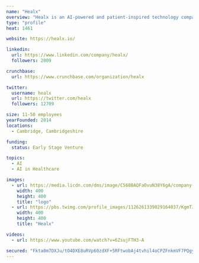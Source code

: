 ```yaml
---
name: "Healx"
overview: "Healx is an AI-powered and patient-inspired technology company, accelerating the discovery and development of rare disease treatments."
type: "profile"
heat: 1461

website: https://healx.io/

linkedin:
  url: https://www.linkedin.com/company/healx/
  followers: 2009

crunchbase:
  url: https://www.crunchbase.com/organization/healx

twitter:
  username: healx
  url: https://twitter.com/healx
  followers: 12709

size: 11-50 employees
yearFounded: 2014
locations:
  - Cambridge, Cambridgeshire

funding:
  status: Early Stage Venture

topics:
  - AI
  - AI in Healthcare

images:
  - url: https://media.licdn.com/dms/image/C560BAQFaOvuN38Y6gA/company-logo_400_400/0?e=1582761600&v=beta&t=TB3M9AN_lDAriT9057kJK1ugocL0ftDKCFsFImUNylU
    width: 400
    height: 400
    title: "logo"
  - url: https://pbs.twimg.com/profile_images/1126261339029164037/KgmTJrZI_400x400.png
    width: 400
    height: 400
    title: "Healx"

videos:
  - url: https://www.youtube.com/watch?v=6ZsujFTH3-A

secured: "Fkta0m7DXJu/tO4DXE8uRVp60zdXF+5RFtwobAj4tvhil4oCPZFnkmVF7PQgyELngj3UWCf6BWEY+oi2V1B07ymY9st/Y867hvtbTSaTARRaTju5BuQI2SFIKgN+kelEjVCPzkFmVH5jmBn+cIGUBft+BLEoOGgI4vbjtryg1NXEQ/YdyEmYOykcSE141NLWhozt2FwzDGN5vj9KaiSbZCcWF1tyNYTt2ew1ErJwUO7LHCpFUUV86MIdIO6ohdd9dJl1mXmv7eSPZRF+zRgO98+Gyqm1a5y77G64+k3clCxsS7pdGzmfMrX7F2qs13fR;9+4SMFo7QSnyitCmqGOPPg=="
---
```



